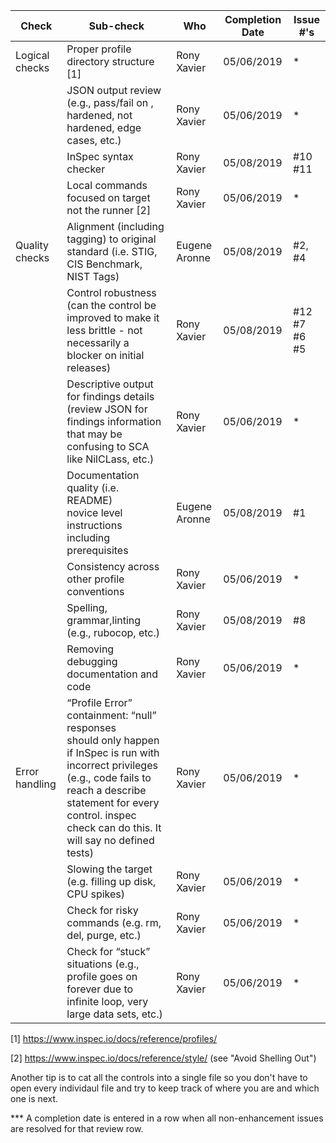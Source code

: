 | Check          | Sub-check                                                                         | Who | Completion Date | Issue #'s |
|----------------|-----------------------------------------------------------------------------------|-----|-----------------|-----------|
|Logical checks| Proper profile directory structure	[1]						|Rony Xavier|05/06/2019|*|
||JSON output review (e.g., pass/fail on ,<br>hardened, not hardened, edge cases, etc.)|Rony Xavier|05/06/2019|*|
||InSpec syntax checker|Rony Xavier|05/08/2019|#10 #11|
||Local commands focused on target not the runner [2]|Rony Xavier|05/06/2019|*|
|Quality checks|Alignment (including tagging) to original<br> standard (i.e. STIG, CIS Benchmark, NIST Tags)|Eugene Aronne|05/08/2019|#2, #4|
||Control robustness (can the control be improved to make it less brittle - not necessarily a blocker on initial releases)|Rony Xavier|05/08/2019|#12 #7 #6 #5|
||Descriptive output for findings details (review JSON for findings information that may be confusing to SCA like NilCLass, etc.)|Rony Xavier|05/06/2019|*|
||Documentation quality (i.e. README)<br> novice level instructions including prerequisites|Eugene Aronne|05/08/2019|#1
||Consistency across other profile conventions |Rony Xavier|05/06/2019|*|
||Spelling, grammar,linting (e.g., rubocop, etc.)|Rony Xavier|05/08/2019|#8|
||Removing debugging documentation and code|Rony Xavier|05/06/2019|*|
| Error handling |“Profile Error” containment: “null” responses <br>should only happen if InSpec is run with incorrect privileges (e.g., code fails to reach a describe statement for every control. inspec check can do this. It will say no defined tests)|Rony Xavier|05/06/2019|*|
||Slowing the target (e.g. filling up disk, CPU spikes)|Rony Xavier|05/06/2019|*|
||Check for risky commands (e.g. rm, del, purge, etc.)|Rony Xavier|05/06/2019|*|
||Check for “stuck” situations (e.g., profile goes on forever due to infinite loop, very large data sets, etc.)|Rony Xavier|05/06/2019|*|

[1] https://www.inspec.io/docs/reference/profiles/

[2] https://www.inspec.io/docs/reference/style/ (see "Avoid Shelling Out")

Another tip is to cat all the controls into a single file so you don't have to open every individaul file and try to keep track of where you are and which one is next.


*** A completion date is entered in a row when all non-enhancement issues are resolved for that review row.
